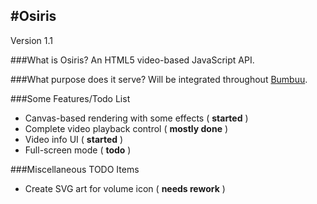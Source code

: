 #Osiris
---------------------------------
Version 1.1


###What is Osiris?
An HTML5 video-based JavaScript API.

###What purpose does it serve?
Will be integrated throughout [Bumbuu](http://bumbuu.com).

###Some Features/Todo List
 - Canvas-based rendering with some effects ( **started** )
 - Complete video playback control ( **mostly done** )
 - Video info UI ( **started** )
 - Full-screen mode ( **todo** )

###Miscellaneous TODO Items
 - Create SVG art for volume icon ( **needs rework** )

